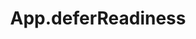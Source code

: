 ---
title: App.deferReadiness
template: topic.jade
tags: [ 'initialization', 'delay', 'application' ]
description: delays initialization until advanceReadiness is called
arguments: [ ]
---